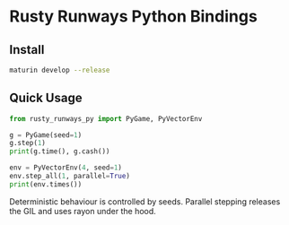 # Rusty Runways Python Bindings

## Install

```bash
maturin develop --release
```

## Quick Usage

```python
from rusty_runways_py import PyGame, PyVectorEnv

g = PyGame(seed=1)
g.step(1)
print(g.time(), g.cash())

env = PyVectorEnv(4, seed=1)
env.step_all(1, parallel=True)
print(env.times())
```

Deterministic behaviour is controlled by seeds. Parallel stepping releases the GIL and uses rayon under the hood.
